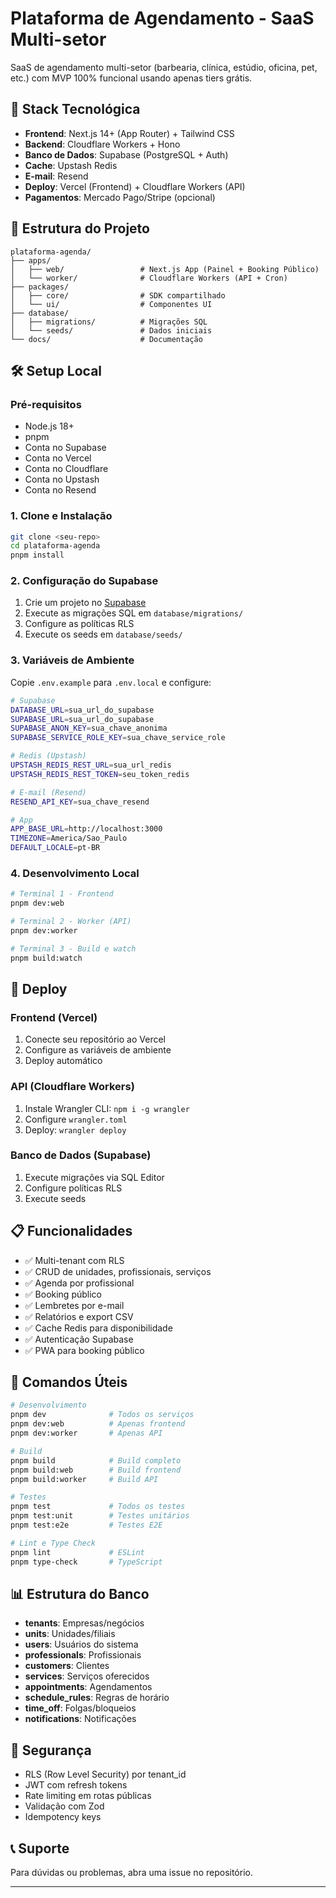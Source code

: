 # Plataforma de Agendamento - SaaS Multi-setor

SaaS de agendamento multi-setor (barbearia, clínica, estúdio, oficina, pet, etc.) com MVP 100% funcional usando apenas tiers grátis.

## 🚀 Stack Tecnológica

- **Frontend**: Next.js 14+ (App Router) + Tailwind CSS
- **Backend**: Cloudflare Workers + Hono
- **Banco de Dados**: Supabase (PostgreSQL + Auth)
- **Cache**: Upstash Redis
- **E-mail**: Resend
- **Deploy**: Vercel (Frontend) + Cloudflare Workers (API)
- **Pagamentos**: Mercado Pago/Stripe (opcional)

## 📁 Estrutura do Projeto

```
plataforma-agenda/
├── apps/
│   ├── web/                 # Next.js App (Painel + Booking Público)
│   └── worker/              # Cloudflare Workers (API + Cron)
├── packages/
│   ├── core/                # SDK compartilhado
│   └── ui/                  # Componentes UI
├── database/
│   ├── migrations/          # Migrações SQL
│   └── seeds/               # Dados iniciais
└── docs/                    # Documentação
```

## 🛠️ Setup Local

### Pré-requisitos

- Node.js 18+
- pnpm
- Conta no Supabase
- Conta no Vercel
- Conta no Cloudflare
- Conta no Upstash
- Conta no Resend

### 1. Clone e Instalação

```bash
git clone <seu-repo>
cd plataforma-agenda
pnpm install
```

### 2. Configuração do Supabase

1. Crie um projeto no [Supabase](https://supabase.com)
2. Execute as migrações SQL em `database/migrations/`
3. Configure as políticas RLS
4. Execute os seeds em `database/seeds/`

### 3. Variáveis de Ambiente

Copie `.env.example` para `.env.local` e configure:

```bash
# Supabase
DATABASE_URL=sua_url_do_supabase
SUPABASE_URL=sua_url_do_supabase
SUPABASE_ANON_KEY=sua_chave_anonima
SUPABASE_SERVICE_ROLE_KEY=sua_chave_service_role

# Redis (Upstash)
UPSTASH_REDIS_REST_URL=sua_url_redis
UPSTASH_REDIS_REST_TOKEN=seu_token_redis

# E-mail (Resend)
RESEND_API_KEY=sua_chave_resend

# App
APP_BASE_URL=http://localhost:3000
TIMEZONE=America/Sao_Paulo
DEFAULT_LOCALE=pt-BR
```

### 4. Desenvolvimento Local

```bash
# Terminal 1 - Frontend
pnpm dev:web

# Terminal 2 - Worker (API)
pnpm dev:worker

# Terminal 3 - Build e watch
pnpm build:watch
```

## 🚀 Deploy

### Frontend (Vercel)

1. Conecte seu repositório ao Vercel
2. Configure as variáveis de ambiente
3. Deploy automático

### API (Cloudflare Workers)

1. Instale Wrangler CLI: `npm i -g wrangler`
2. Configure `wrangler.toml`
3. Deploy: `wrangler deploy`

### Banco de Dados (Supabase)

1. Execute migrações via SQL Editor
2. Configure políticas RLS
3. Execute seeds

## 📋 Funcionalidades

- ✅ Multi-tenant com RLS
- ✅ CRUD de unidades, profissionais, serviços
- ✅ Agenda por profissional
- ✅ Booking público
- ✅ Lembretes por e-mail
- ✅ Relatórios e export CSV
- ✅ Cache Redis para disponibilidade
- ✅ Autenticação Supabase
- ✅ PWA para booking público

## 🔧 Comandos Úteis

```bash
# Desenvolvimento
pnpm dev              # Todos os serviços
pnpm dev:web          # Apenas frontend
pnpm dev:worker       # Apenas API

# Build
pnpm build            # Build completo
pnpm build:web        # Build frontend
pnpm build:worker     # Build API

# Testes
pnpm test             # Todos os testes
pnpm test:unit        # Testes unitários
pnpm test:e2e         # Testes E2E

# Lint e Type Check
pnpm lint             # ESLint
pnpm type-check       # TypeScript
```

## 📊 Estrutura do Banco

- **tenants**: Empresas/negócios
- **units**: Unidades/filiais
- **users**: Usuários do sistema
- **professionals**: Profissionais
- **customers**: Clientes
- **services**: Serviços oferecidos
- **appointments**: Agendamentos
- **schedule_rules**: Regras de horário
- **time_off**: Folgas/bloqueios
- **notifications**: Notificações

## 🔐 Segurança

- RLS (Row Level Security) por tenant_id
- JWT com refresh tokens
- Rate limiting em rotas públicas
- Validação com Zod
- Idempotency keys

## 📞 Suporte

Para dúvidas ou problemas, abra uma issue no repositório.

---

